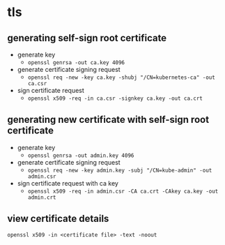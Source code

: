 # tls
## generating self-sign root certificate
- generate key
  - `openssl genrsa -out ca.key 4096`
- generate certificate signing request
  - `openssl req -new -key ca.key -shubj "/CN=kubernetes-ca" -out ca.csr`
- sign certificate request
  - `openssl x509 -req -in ca.csr -signkey ca.key -out ca.crt`

## generating new certificate with self-sign root certificate
- generate key
  - `openssl genrsa -out admin.key 4096`
- generate certificate signing request
  - `openssl req -new -key admin.key -subj "/CN=kube-admin" -out admin.csr`
- sign certificate request with ca key
  - `openssl x509 -req -in admin.csr -CA ca.crt -CAkey ca.key -out admin.crt`

## view certificate details
`openssl x509 -in <certificate file> -text -noout`